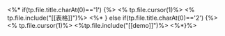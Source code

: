 <%* if(tp.file.title.charAt(0)=='1') {%>
<% tp.file.cursor(1)%>
<% tp.file.include("[[表格]]")%>
<%* } else if(tp.file.title.charAt(0)=='2') {%>
<% tp.file.cursor(1)%>
<%tp.file.include("[[demo]]")%>
<%*}%>